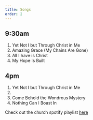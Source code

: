 ```yaml
---
title: Songs
order: 2
---
```


## 9:30am 
1. Yet Not I but Through Christ in Me
2. Amazing Grace (My Chains Are Gone)
3. All I have is Christ
4. My Hope Is Built

## 4pm 
1. Yet Not I but Through Christ in Me
2. 
3. Come Behold the Wondrous Mystery
4. Nothing Can I Boast In
   
Check out the church spotify playlist [here](https://open.spotify.com/playlist/3gh0ZKXkJBDbNEnZqJJDXj?si=0908aa3f87544643)
